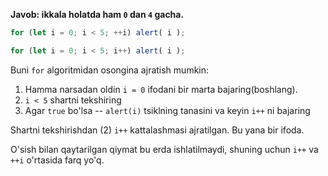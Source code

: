 **Javob: ikkala holatda ham `0` dan `4` gacha.**

```js run
for (let i = 0; i < 5; ++i) alert( i );

for (let i = 0; i < 5; i++) alert( i );
```

Buni `for` algoritmidan osongina ajratish mumkin:

1. Hamma narsadan oldin `i = 0` ifodani bir marta bajaring(boshlang).
2. `i < 5` shartni tekshiring
3. Agar `true` bo'lsa -- `alert(i)` tsiklning tanasini va keyin `i++` ni bajaring

Shartni tekshirishdan (2) `i++` kattalashmasi ajratilgan. Bu yana bir ifoda.

O'sish bilan qaytarilgan qiymat bu erda ishlatilmaydi, shuning uchun `i++` va `++i` o'rtasida farq yo'q.
